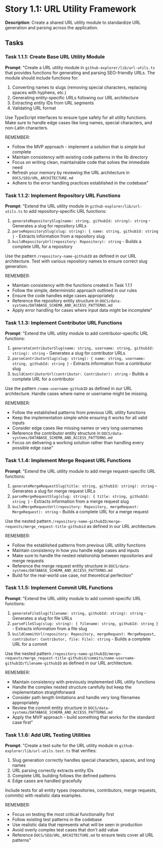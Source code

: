 # Story 1.1: URL Utility Framework

**Description**: Create a shared URL utility module to standardize URL generation and parsing across the application.

## Tasks

### Task 1.1.1: Create Base URL Utility Module

**Prompt**: "Create a URL utility module in `github-explorer/lib/url-utils.ts` that provides functions for generating and parsing SEO-friendly URLs. The module should include functions for:
1. Converting names to slugs (removing special characters, replacing spaces with hyphens, etc.)
2. Generating entity-specific URLs following our URL architecture
3. Extracting entity IDs from URL segments
4. Validating URL format

Use TypeScript interfaces to ensure type safety for all utility functions. Make sure to handle edge cases like long names, special characters, and non-Latin characters.

REMEMBER: 
- Follow the MVP approach - implement a solution that is simple but complete
- Maintain consistency with existing code patterns in the lib directory
- Focus on writing clean, maintainable code that solves the immediate need
- Refresh your memory by reviewing the URL architecture in `DOCS/SEO/URL_ARCHITECTURE.md`
- Adhere to the error handling practices established in the codebase"

### Task 1.1.2: Implement Repository URL Functions

**Prompt**: "Extend the URL utility module in `github-explorer/lib/url-utils.ts` to add repository-specific URL functions:
1. `generateRepositorySlug(name: string, githubId: string): string` - Generates a slug for repository URLs
2. `parseRepositorySlug(slug: string): { name: string, githubId: string }` - Extracts information from a repository slug
3. `buildRepositoryUrl(repository: Repository): string` - Builds a complete URL for a repository

Use the pattern `/repository-name-githubID` as defined in our URL architecture. Test with various repository names to ensure correct slug generation.

REMEMBER: 
- Maintain consistency with the functions created in Task 1.1.1
- Follow the simple, deterministic approach outlined in our rules
- Ensure the code handles edge cases appropriately
- Reference the repository entity structure in `DOCS/data-systems/DATABASE_SCHEMA_AND_ACCESS_PATTERNS.md`
- Apply error handling for cases where input data might be incomplete"

### Task 1.1.3: Implement Contributor URL Functions

**Prompt**: "Extend the URL utility module to add contributor-specific URL functions:
1. `generateContributorSlug(name: string, username: string, githubId: string): string` - Generates a slug for contributor URLs
2. `parseContributorSlug(slug: string): { name: string, username: string, githubId: string }` - Extracts information from a contributor slug
3. `buildContributorUrl(contributor: Contributor): string` - Builds a complete URL for a contributor

Use the pattern `/name-username-githubID` as defined in our URL architecture. Handle cases where name or username might be missing.

REMEMBER: 
- Follow the established patterns from previous URL utility functions
- Keep the implementation simple while ensuring it works for all valid inputs
- Consider edge cases like missing names or very long usernames
- Reference the contributor entity structure in `DOCS/data-systems/DATABASE_SCHEMA_AND_ACCESS_PATTERNS.md`
- Focus on delivering a working solution rather than handling every possible edge case"

### Task 1.1.4: Implement Merge Request URL Functions

**Prompt**: "Extend the URL utility module to add merge request-specific URL functions:
1. `generateMergeRequestSlug(title: string, githubId: string): string` - Generates a slug for merge request URLs
2. `parseMergeRequestSlug(slug: string): { title: string, githubId: string }` - Extracts information from a merge request slug
3. `buildMergeRequestUrl(repository: Repository, mergeRequest: MergeRequest): string` - Builds a complete URL for a merge request

Use the nested pattern `/repository-name-githubID/merge-requests/merge_request-title-githubid` as defined in our URL architecture.

REMEMBER: 
- Follow the established patterns from previous URL utility functions
- Maintain consistency in how you handle edge cases and inputs
- Make sure to handle the nested relationship between repositories and merge requests
- Reference the merge request entity structure in `DOCS/data-systems/DATABASE_SCHEMA_AND_ACCESS_PATTERNS.md`
- Build for the real-world use case, not theoretical perfection"

### Task 1.1.5: Implement Commit URL Functions

**Prompt**: "Extend the URL utility module to add commit-specific URL functions:
1. `generateFileSlug(filename: string, githubId: string): string` - Generates a slug for file URLs
2. `parseFileSlug(slug: string): { filename: string, githubId: string }` - Extracts information from a file slug
3. `buildCommitUrl(repository: Repository, mergeRequest: MergeRequest, contributor: Contributor, file: File): string` - Builds a complete URL for a commit

Use the nested pattern `/repository-name-githubID/merge-requests/merge_request-title-githubid/commits/name-username-githubID/filename-githubID` as defined in our URL architecture.

REMEMBER: 
- Maintain consistency with previously implemented URL utility functions
- Handle the complex nested structure carefully but keep the implementation straightforward
- Consider path length limitations and handle very long filenames appropriately
- Review the commit entity structure in `DOCS/data-systems/DATABASE_SCHEMA_AND_ACCESS_PATTERNS.md`
- Apply the MVP approach - build something that works for the standard case first"

### Task 1.1.6: Add URL Testing Utilities

**Prompt**: "Create a test suite for the URL utility module in `github-explorer/lib/url-utils.test.ts` that verifies:
1. Slug generation correctly handles special characters, spaces, and long names
2. URL parsing correctly extracts entity IDs
3. Complete URL building follows the defined patterns
4. Edge cases are handled gracefully

Include tests for all entity types (repositories, contributors, merge requests, commits) with realistic data examples.

REMEMBER: 
- Focus on testing the most critical functionality first
- Follow existing test patterns in the codebase
- Use realistic data that represents what will be seen in production
- Avoid overly complex test cases that don't add value
- Reference `DOCS/SEO/URL_ARCHITECTURE.md` to ensure tests cover all URL patterns" 